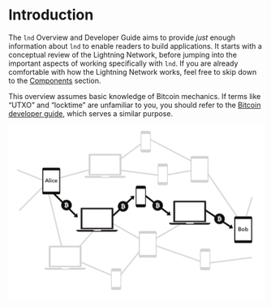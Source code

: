 # Introduction

The `lnd` Overview and Developer Guide aims to provide _just_ enough information about `lnd` to enable readers to build applications. It starts with a conceptual review of the Lightning Network, before jumping into the important aspects of working specifically with `lnd`. If you are already comfortable with how the Lightning Network works, feel free to skip down to the [Components](components.md) section.

This overview assumes basic knowledge of Bitcoin mechanics. If terms like “UTXO” and “locktime” are unfamiliar to you, you should refer to the [Bitcoin developer guide](https://bitcoin.org/en/developer-guide), which serves a similar purpose.

![](../.gitbook/assets/image.png)

